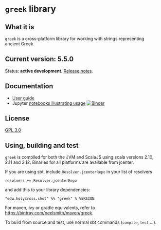 # `greek` library



## What it is

`greek` is a cross-platform library for working with strings representing ancient Greek.



## Current version: 5.5.0

Status:  **active development**. [Release notes](releases.md).


## Documentation


 - [User guide](https://neelsmith.github.io/greek/)
- Jupyter [notebooks illustrating usage](https://mybinder.org/v2/gh/neelsmith/greek-ipynb/master) [![Binder](https://mybinder.org/badge_logo.svg)](https://mybinder.org/v2/gh/neelsmith/greek-ipynb/master)



## License

[GPL 3.0](http://www.opensource.org/licenses/gpl-3.0.html)


## Using, building and test

`greek` is compiled for both the JVM and ScalaJS using scala versions 2.10, 2.11 and 2.12.  Binaries for all platforms are available from jcenter.

If you are using sbt, include `Resolver.jcenterRepo` in your list of resolvers

    resolvers += Resolver.jcenterRepo

and add this to your library dependencies:

    "edu.holycross.shot" %% "greek" % VERSION

For maven, ivy or gradle equivalents, refer to <https://bintray.com/neelsmith/maven/greek>.

To build from source and test, use normal sbt commands (`compile`, `test` ...).
